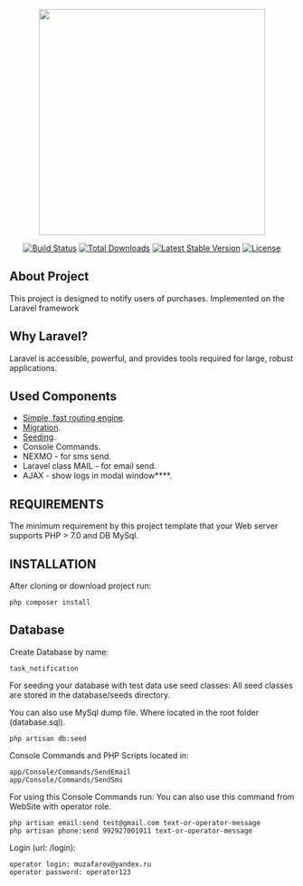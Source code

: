 <p align="center"><img src="https://res.cloudinary.com/dtfbvvkyp/image/upload/v1566331377/laravel-logolockup-cmyk-red.svg" width="400"></p>

<p align="center">
<a href="https://travis-ci.org/laravel/framework"><img src="https://travis-ci.org/laravel/framework.svg" alt="Build Status"></a>
<a href="https://packagist.org/packages/laravel/framework"><img src="https://poser.pugx.org/laravel/framework/d/total.svg" alt="Total Downloads"></a>
<a href="https://packagist.org/packages/laravel/framework"><img src="https://poser.pugx.org/laravel/framework/v/stable.svg" alt="Latest Stable Version"></a>
<a href="https://packagist.org/packages/laravel/framework"><img src="https://poser.pugx.org/laravel/framework/license.svg" alt="License"></a>
</p>

## About Project

This project is designed to notify users of purchases. 
Implemented on the Laravel framework

## Why Laravel?

Laravel is accessible, powerful, and provides tools required for large, robust applications.

## Used Components
- [Simple, fast routing engine](https://laravel.com/docs/routing).
- [Migration](https://laravel.com/docs/7.x/migrations).
- [Seeding](https://laravel.com/docs/7.x/seeding).
- Console Commands.
- NEXMO - for sms send.
- Laravel class MAIL - for email send.
- AJAX - show logs in modal window****.


REQUIREMENTS
------------

The minimum requirement by this project template that your Web server supports PHP > 7.0 and DB MySql.

INSTALLATION
------------

After cloning or download project run:

 ~~~
 php composer install
 ~~~

## Database

Create Database by name:
 ~~~
 task_notification
 ~~~

For seeding your database with test data use seed classes:
All seed classes are stored in the database/seeds directory.


You can also use MySql dump file. Where located in the root folder (database.sql).

 ~~~
php artisan db:seed
 ~~~

Console Commands and PHP Scripts located in:

 ~~~
app/Console/Commands/SendEmail
app/Console/Commands/SendSms
 ~~~

For using this Console Commands run:
You can also use this command from WebSite with operator role.
 ~~~
php artisan email:send test@gmail.com text-or-operator-message
php artisan phone:send 992927001911 text-or-operator-message
 ~~~

Login (url: /login):

 ~~~
operator login: muzafarov@yandex.ru
operator password: operator123
 ~~~
